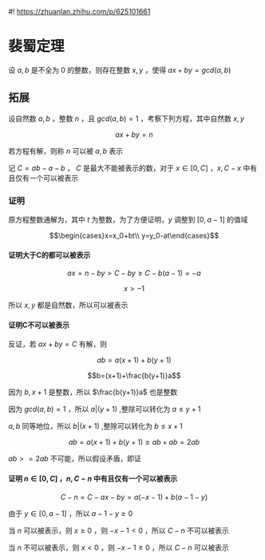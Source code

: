 #! https://zhuanlan.zhihu.com/p/625101661
# 裴蜀定理
设 $a,b$ 是不全为 0 的整数，则存在整数 $x,y$ ，使得 $ax+by=gcd(a,b)$

## 拓展
设自然数 $a,b$ ，整数 $n$ ，且 $gcd(a,b)=1$ ，考察下列方程，其中自然数 $x,y$

$$ax+by=n$$

若方程有解，则称 $n$ 可以被 $a,b$ 表示

记 $C=ab-a-b$ ， $C$ 是最大不能被表示的数，对于 $x\in[0,C]$ ，$x,C-x$ 中有且仅有一个可以被表示
### 证明
原方程整数通解为，其中 $t$ 为整数，为了方便证明，$y$ 调整到 $[0,a-1]$ 的值域

$$\begin{cases}x=x_0+bt\\ y=y_0-at\end{cases}$$
#### 证明大于C的都可以被表示
$$ax=n-by>C-by\ge C-b(a-1)=-a$$

$$x>-1$$

所以 $x,y$ 都是自然数，所以可以被表示
#### 证明C不可以被表示
反证，若 $ax+by=C$ 有解，则

$$ab=a(x+1)+b(y+1)$$

$$b=(x+1)+\frac{b(y+1)}a$$

因为 $b,x+1$ 是整数，所以 $\frac{b(y+1)}a$ 也是整数

因为 $gcd(a,b)=1$ ，所以 $a|(y+1)$ ,整除可以转化为 $a\le y+1$

$a,b$ 同等地位，所以 $b|(x+1)$ ,整除可以转化为 $b\le x+1$

$$ab=a(x+1)+b(y+1)\ge ab+ab=2ab$$

$ab>=2ab$ 不可能，所以假设矛盾，即证
#### 证明 $n\in[0,C]$ ，$n,C-n$ 中有且仅有一个可以被表示
$$C-n=C-ax-by=a(-x-1)+b(a-1-y)$$

由于 $y\in[0,a-1]$ ，所以 $a-1-y\ge 0$

当 $n$ 可以被表示，则 $x\ge 0$ ，则 $-x-1<0$ ，所以 $C-n$ 不可以被表示

当 $n$ 不可以被表示，则 $x< 0$ ，则 $-x-1\ge 0$ ，所以 $C-n$ 可以被表示